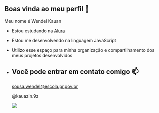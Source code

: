 ## Boas vinda ao meu perfil 💙

Meu nome é Wendel Kauan

- Estou estudando na [Alura](https://www.alura.com.br)
- Estou me desenvolvendo na linguagem JavaScript
- Utilizo esse espaço para minha organização e compartilhamento dos meus projetos desenvolvidos

- ## Você pode entrar em contato comigo 📫

  sousa.wendel@escola.pr.gov.br

   @kauazin.9z

  ![](https://media1.tenor.com/m/GrgkBEXWX88AAAAC/spiderman-pose.gif)
 
